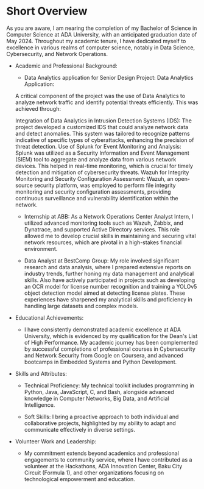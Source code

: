 # Short Overview
As you are aware, I am nearing the completion of my Bachelor of Science in Computer Science at ADA University, with an anticipated graduation date of May 2024. Throughout my academic tenure, I have dedicated myself to excellence in various realms of computer science, notably in Data Science, Cybersecurity, and Network Operations.

* Academic and Professional Background:

    * Data Analytics application for Senior Design Project: Data Analytics Application: 
    
    A critical component of the project was the use of Data Analytics to analyze network traffic and identify potential threats efficiently. This was achieved through:

    Integration of Data Analytics in Intrusion Detection Systems (IDS): The project developed a customized IDS that could analyze network data and detect anomalies. This system was tailored to recognize patterns indicative of specific types of cyberattacks, enhancing the precision of threat detection.
    Use of Splunk for Event Monitoring and Analysis: Splunk was utilized as a Security Information and Event Management (SIEM) tool to aggregate and analyze data from various network devices. This helped in real-time monitoring, which is crucial for timely detection and mitigation of cybersecurity threats.
    Wazuh for Integrity Monitoring and Security Configuration Assessment: Wazuh, an open-source security platform, was employed to perform file integrity monitoring and security configuration assessments, providing continuous surveillance and vulnerability identification within the network.


    * Internship at ABB: As a Network Operations Center Analyst Intern, I utilized advanced monitoring tools such as Wazuh, Zabbix, and Dynatrace, and supported Active Directory services. This role allowed me to develop crucial skills in maintaining and securing vital network resources, which are pivotal in a high-stakes financial environment.

    * Data Analyst at BestComp Group: My role involved significant research and data analysis, where I prepared extensive reports on industry trends, further honing my data management and analytical skills. Also have actively participated in projects such as developing an OCR model for license number recognition and training a YOLOv5 object detection model aimed at detecting license plates. These experiences have sharpened my analytical skills and proficiency in handling large datasets and complex models.

* Educational Achievements:

    * I have consistently demonstrated academic excellence at ADA University, which is evidenced by my qualification for the Dean's List of High Performance. My academic journey has been complemented by successful completions of professional courses in Cybersecurity and Network Security from Google on Coursera, and advanced bootcamps in Embedded Systems and Python Development.

* Skills and Attributes:

    * Technical Proficiency: My technical toolkit includes programming in Python, Java, JavaScript, C, and Bash, alongside advanced knowledge in Computer Networks, Big Data, and Artificial Intelligence.

    * Soft Skills: I bring a proactive approach to both individual and collaborative projects, highlighted by my ability to adapt and communicate effectively in diverse settings.

* Volunteer Work and Leadership:

    * My commitment extends beyond academics and professional engagements to community service, where I have contributed as a volunteer at the Hackathons, ADA Innovation Center, Baku City Circuit (Formula 1), and other organizations focusing on technological empowerment and education.
